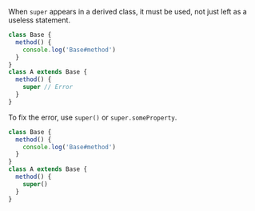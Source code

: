 When `super` appears in a derived class, it must be used, not just left as a useless statement.

```ts
class Base {
  method() {
    console.log('Base#method')
  }
}
class A extends Base {
  method() {
    super // Error
  }
}
```

To fix the error, use `super()` or `super.someProperty`.

```ts
class Base {
  method() {
    console.log('Base#method')
  }
}
class A extends Base {
  method() {
    super()
  }
}
```
